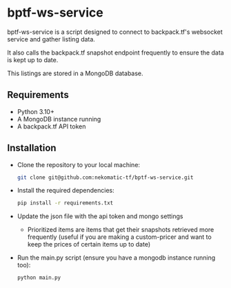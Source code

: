 # bptf-ws-service

bptf-ws-service is a script designed to connect to backpack.tf's websocket service and gather listing data. 

It also calls the backpack.tf snapshot endpoint frequently to ensure the data is kept up to date.

This listings are stored in a MongoDB database.

## Requirements
+ Python 3.10+
+ A MongoDB instance running
+ A backpack.tf API token

## Installation

+ Clone the repository to your local machine:
    
    ```bash
    git clone git@github.com:nekomatic-tf/bptf-ws-service.git
    ```
+ Install the required dependencies:

    ```bash
    pip install -r requirements.txt
    ```
+ Update the json file with the api token and mongo settings
  + Prioritized items are items that get their snapshots retrieved more frequently (useful if you are making a custom-pricer and want to keep the prices of certain items up to date)

+ Run the main.py script (ensure you have a mongodb instance running too):
    ```bash
    python main.py
    ```

